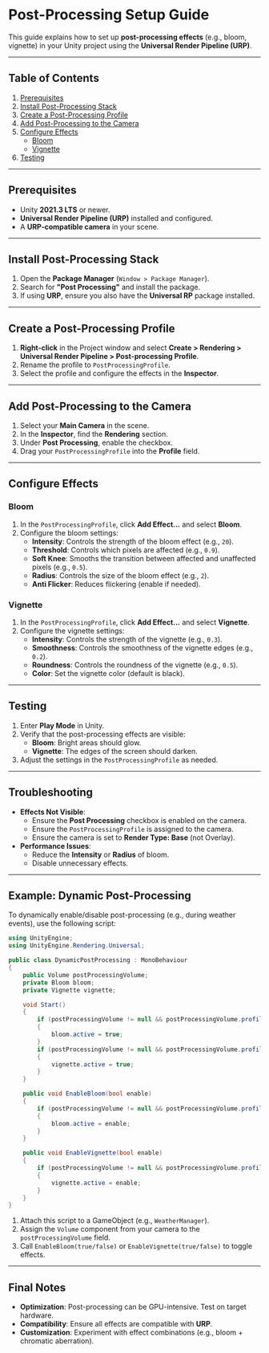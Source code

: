 # Post-Processing Setup Guide

This guide explains how to set up **post-processing effects** (e.g., bloom, vignette) in your Unity project using the **Universal Render Pipeline (URP)**.

---

## Table of Contents
1. [Prerequisites](#prerequisites)
2. [Install Post-Processing Stack](#install-post-processing-stack)
3. [Create a Post-Processing Profile](#create-a-post-processing-profile)
4. [Add Post-Processing to the Camera](#add-post-processing-to-the-camera)
5. [Configure Effects](#configure-effects)
   - [Bloom](#bloom)
   - [Vignette](#vignette)
6. [Testing](#testing)

---

## Prerequisites
- Unity **2021.3 LTS** or newer.
- **Universal Render Pipeline (URP)** installed and configured.
- A **URP-compatible camera** in your scene.

---

## Install Post-Processing Stack
1. Open the **Package Manager** (`Window > Package Manager`).
2. Search for **"Post Processing"** and install the package.
3. If using **URP**, ensure you also have the **Universal RP** package installed.

---

## Create a Post-Processing Profile
1. **Right-click** in the Project window and select **Create > Rendering > Universal Render Pipeline > Post-processing Profile**.
2. Rename the profile to `PostProcessingProfile`.
3. Select the profile and configure the effects in the **Inspector**.

---

## Add Post-Processing to the Camera
1. Select your **Main Camera** in the scene.
2. In the **Inspector**, find the **Rendering** section.
3. Under **Post Processing**, enable the checkbox.
4. Drag your `PostProcessingProfile` into the **Profile** field.

---

## Configure Effects
### Bloom
1. In the `PostProcessingProfile`, click **Add Effect...** and select **Bloom**.
2. Configure the bloom settings:
   - **Intensity**: Controls the strength of the bloom effect (e.g., `20`).
   - **Threshold**: Controls which pixels are affected (e.g., `0.9`).
   - **Soft Knee**: Smooths the transition between affected and unaffected pixels (e.g., `0.5`).
   - **Radius**: Controls the size of the bloom effect (e.g., `2`).
   - **Anti Flicker**: Reduces flickering (enable if needed).

### Vignette
1. In the `PostProcessingProfile`, click **Add Effect...** and select **Vignette**.
2. Configure the vignette settings:
   - **Intensity**: Controls the strength of the vignette (e.g., `0.3`).
   - **Smoothness**: Controls the smoothness of the vignette edges (e.g., `0.2`).
   - **Roundness**: Controls the roundness of the vignette (e.g., `0.5`).
   - **Color**: Set the vignette color (default is black).

---

## Testing
1. Enter **Play Mode** in Unity.
2. Verify that the post-processing effects are visible:
   - **Bloom**: Bright areas should glow.
   - **Vignette**: The edges of the screen should darken.
3. Adjust the settings in the `PostProcessingProfile` as needed.

---

## Troubleshooting
- **Effects Not Visible**:
  - Ensure the **Post Processing** checkbox is enabled on the camera.
  - Ensure the `PostProcessingProfile` is assigned to the camera.
  - Ensure the camera is set to **Render Type: Base** (not Overlay).
- **Performance Issues**:
  - Reduce the **Intensity** or **Radius** of bloom.
  - Disable unnecessary effects.

---

## Example: Dynamic Post-Processing
To dynamically enable/disable post-processing (e.g., during weather events), use the following script:

```csharp
using UnityEngine;
using UnityEngine.Rendering.Universal;

public class DynamicPostProcessing : MonoBehaviour
{
    public Volume postProcessingVolume;
    private Bloom bloom;
    private Vignette vignette;

    void Start()
    {
        if (postProcessingVolume != null && postProcessingVolume.profile.TryGet(out bloom))
        {
            bloom.active = true;
        }
        if (postProcessingVolume != null && postProcessingVolume.profile.TryGet(out vignette))
        {
            vignette.active = true;
        }
    }

    public void EnableBloom(bool enable)
    {
        if (postProcessingVolume != null && postProcessingVolume.profile.TryGet(out bloom))
        {
            bloom.active = enable;
        }
    }

    public void EnableVignette(bool enable)
    {
        if (postProcessingVolume != null && postProcessingVolume.profile.TryGet(out vignette))
        {
            vignette.active = enable;
        }
    }
}
```

1. Attach this script to a GameObject (e.g., `WeatherManager`).
2. Assign the `Volume` component from your camera to the `postProcessingVolume` field.
3. Call `EnableBloom(true/false)` or `EnableVignette(true/false)` to toggle effects.

---

## Final Notes
- **Optimization**: Post-processing can be GPU-intensive. Test on target hardware.
- **Compatibility**: Ensure all effects are compatible with **URP**.
- **Customization**: Experiment with effect combinations (e.g., bloom + chromatic aberration).
